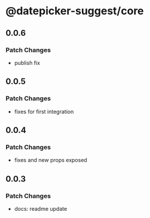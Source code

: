 # @datepicker-suggest/core

## 0.0.6

### Patch Changes

- publish fix

## 0.0.5

### Patch Changes

- fixes for first integration

## 0.0.4

### Patch Changes

- fixes and new props exposed

## 0.0.3

### Patch Changes

- docs: readme update
